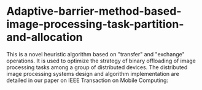# Adaptive-barrier-method-based-image-processing-task-partition-and-allocation
This is a novel heuristic algorithm based on "transfer" and "exchange" operations. It is used to optimize the strategy of binary offloading of image processing tasks among a group of distributed devices. The distributed image processing systems design and algorithm implementation are detailed in our paper on IEEE Transaction on Mobile Computing:
